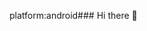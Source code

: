  platform:android### Hi there 👋
<!--
**empathme/empathme**is a ✨ _special_ ✨ repository because its `README.md` (this file) appears on your GitHub profile.
- 🔭 I’m currently working on ...web design 
- 🌱 I’m currently learning ... general coding 
- 👯 I’m looking to collaborate on ...new AI command 
- 🤔 I’m looking for help with ...just about everything 
- 💬 Ask me about ...my email
- 📫 How to reach me: ... stephaniekayes83@gmail.com
- 😄 Pronouns: ...me myself and I 
- ⚡ Fun fact: ... learning consumes me
-->
